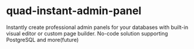 # quad-instant-admin-panel
Instantly create professional admin panels for your databases with built-in visual editor or custom page builder. No-code solution supporting PostgreSQL and more(future)
